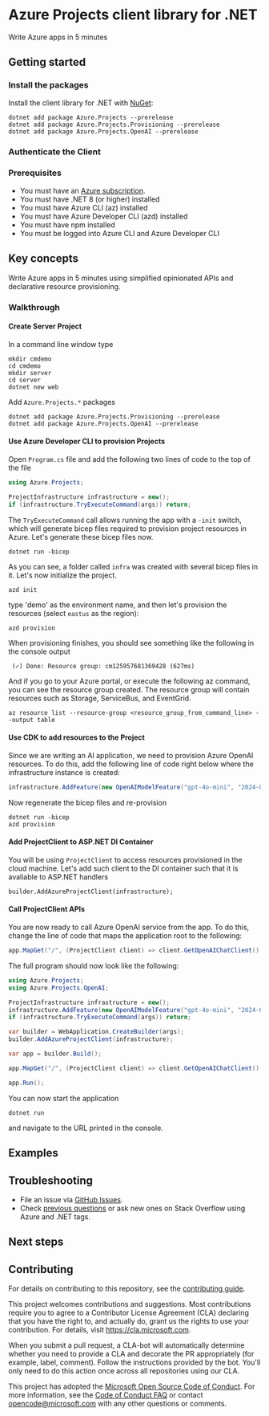 # Azure Projects client library for .NET

Write Azure apps in 5 minutes

## Getting started

### Install the packages

Install the client library for .NET with [NuGet](https://www.nuget.org/ ):

```dotnetcli
dotnet add package Azure.Projects --prerelease
dotnet add package Azure.Projects.Provisioning --prerelease
dotnet add package Azure.Projects.OpenAI --prerelease
```

### Authenticate the Client

### Prerequisites

* You must have an [Azure subscription](https://azure.microsoft.com/free/dotnet/).
* You must have .NET 8 (or higher) installed
* You must have Azure CLI (az) installed
* You must have Azure Developer CLI (azd) installed
* You must have npm installed
* You must be logged into Azure CLI and Azure Developer CLI

## Key concepts

Write Azure apps in 5 minutes using simplified opinionated APIs and declarative resource provisioning.

### Walkthrough

#### Create Server Project

In a command line window type
```dotnetcli
mkdir cmdemo
cd cmdemo
mkdir server
cd server
dotnet new web
```

Add `Azure.Projects.*` packages
```dotnetcli
dotnet add package Azure.Projects.Provisioning --prerelease
dotnet add package Azure.Projects.OpenAI --prerelease
```
#### Use Azure Developer CLI to provision Projects

Open `Program.cs` file and add the following two lines of code to the top of the file
```csharp
using Azure.Projects;

ProjectInfrastructure infrastructure = new();
if (infrastructure.TryExecuteCommand(args)) return;
```

The `TryExecuteCommand` call allows running the app with a `-init` switch, which will generate bicep files required to provision project resources in Azure. Let's generate these bicep files now.
```dotnetcli
dotnet run -bicep
```
As you can see, a folder called `infra` was created with several bicep files in it. Let's now initialize the project.

```dotnetcli
azd init
```
type 'demo' as the environment name, and then let's provision the resources (select `eastus` as the region):
```dotnetcli
azd provision
```
When provisioning finishes, you should see something like the following in the console output
```dotnetcli
 (✓) Done: Resource group: cm125957681369428 (627ms)
```
And if you go to your Azure portal, or execute the following az command, you can see the resource group created. The resource group will contain resources such as Storage, ServiceBus, and EventGrid.
```dotnetcli
az resource list --resource-group <resource_group_from_command_line> --output table
```

#### Use CDK to add resources to the Project

Since we are writing an AI application, we need to provision Azure OpenAI resources. To do this, add the following line of code right below where the infrastructure instance is created:
```csharp
infrastructure.AddFeature(new OpenAIModelFeature("gpt-4o-mini", "2024-07-18"));
```
Now regenerate the bicep files and re-provision
```dotnetcli
dotnet run -bicep
azd provision
```

#### Add ProjectClient to ASP.NET DI Container
You will be using `ProjectClient` to access resources provisioned in the cloud machine. Let's add such client to the DI container such that it is avaliable to ASP.NET handlers
```dotnetcli
builder.AddAzureProjectClient(infrastructure);
```
#### Call ProjectClient APIs

You are now ready to call Azure OpenAI service from the app. To do this, change the line of code that maps the application root to the following:

```csharp
app.MapGet("/", (ProjectClient client) => client.GetOpenAIChatClient().CompleteChat("list all noble gases").AsText());
```

The full program should now look like the following:
```csharp
using Azure.Projects;
using Azure.Projects.OpenAI;

ProjectInfrastructure infrastructure = new();
infrastructure.AddFeature(new OpenAIModelFeature("gpt-4o-mini", "2024-07-18"));
if (infrastructure.TryExecuteCommand(args)) return;

var builder = WebApplication.CreateBuilder(args);
builder.AddAzureProjectClient(infrastructure);

var app = builder.Build();

app.MapGet("/", (ProjectClient client) => client.GetOpenAIChatClient().CompleteChat("list all noble gases").AsText());

app.Run();
```

You can now start the application
```dotnetcli
dotnet run
```
and navigate to the URL printed in the console.

## Examples

## Troubleshooting

-   File an issue via [GitHub Issues](https://github.com/Azure/azure-sdk-for-net/issues).
-   Check [previous questions](https://stackoverflow.com/questions/tagged/azure+.net) or ask new ones on Stack Overflow using Azure and .NET tags.

## Next steps

## Contributing

For details on contributing to this repository, see the [contributing
guide][cg].

This project welcomes contributions and suggestions. Most contributions
require you to agree to a Contributor License Agreement (CLA) declaring
that you have the right to, and actually do, grant us the rights to use
your contribution. For details, visit <https://cla.microsoft.com>.

When you submit a pull request, a CLA-bot will automatically determine
whether you need to provide a CLA and decorate the PR appropriately
(for example, label, comment). Follow the instructions provided by the
bot. You'll only need to do this action once across all repositories
using our CLA.

This project has adopted the [Microsoft Open Source Code of Conduct][coc]. For
more information, see the [Code of Conduct FAQ][coc_faq] or contact
<opencode@microsoft.com> with any other questions or comments.

<!-- LINKS -->
[cg]: https://github.com/Azure/azure-sdk-for-net/blob/main/sdk/resourcemanager/Azure.ResourceManager/docs/CONTRIBUTING.md
[coc]: https://opensource.microsoft.com/codeofconduct/
[coc_faq]: https://opensource.microsoft.com/codeofconduct/faq/